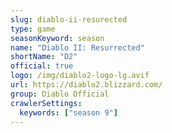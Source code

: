 ```yaml
---
slug: diablo-ii-resurected
type: game
seasonKeyword: season
name: "Diablo II: Resurrected"
shortName: "D2"
official: true
logo: /img/diablo2-logo-lg.avif
url: https://diablo2.blizzard.com/
group: Diablo Official
crawlerSettings:
  keywords: ["season 9"]
---
```

